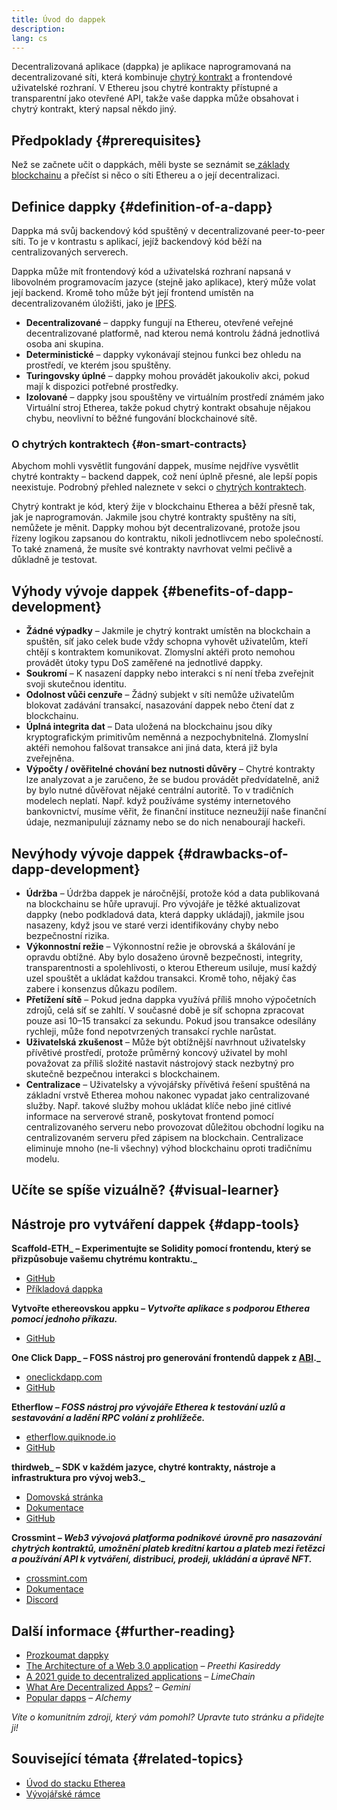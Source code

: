 ```yaml
---
title: Úvod do dappek
description:
lang: cs
---
```


Decentralizovaná aplikace (dappka) je aplikace naprogramovaná na decentralizované síti, která kombinuje [chytrý kontrakt](/developers/docs/smart-contracts/) a frontendové uživatelské rozhraní. V Ethereu jsou chytré kontrakty přístupné a transparentní jako otevřené API, takže vaše dappka může obsahovat i chytrý kontrakt, který napsal někdo jiný.

## Předpoklady {#prerequisites}

Než se začnete učit o dappkách, měli byste se seznámit se[ základy blockchainu](/developers/docs/intro-to-ethereum/) a přečíst si něco o síti Ethereu a o její decentralizaci.

## Definice dappky {#definition-of-a-dapp}

Dappka má svůj backendový kód spuštěný v decentralizované peer-to-peer síti. To je v kontrastu s aplikací, jejíž backendový kód běží na centralizovaných serverech.

Dappka může mít frontendový kód a uživatelská rozhraní napsaná v libovolném programovacím jazyce (stejně jako aplikace), který může volat její backend. Kromě toho může být její frontend umístěn na decentralizovaném úložišti, jako je [IPFS](https://ipfs.io/).

- **Decentralizované** – dappky fungují na Ethereu, otevřené veřejné decentralizované platformě, nad kterou nemá kontrolu žádná jednotlivá osoba ani skupina.
- **Deterministické** – dappky vykonávají stejnou funkci bez ohledu na prostředí, ve kterém jsou spuštěny.
- **Turingovsky úplné** – dappky mohou provádět jakoukoliv akci, pokud mají k dispozici potřebné prostředky.
- **Izolované** – dappky jsou spouštěny ve virtuálním prostředí známém jako Virtuální stroj Etherea, takže pokud chytrý kontrakt obsahuje nějakou chybu, neovlivní to běžné fungování blockchainové sítě.

### O chytrých kontraktech {#on-smart-contracts}

Abychom mohli vysvětlit fungování dappek, musíme nejdříve vysvětlit chytré kontrakty – backend dappek, což není úplně přesné, ale lepší popis neexistuje. Podrobný přehled naleznete v sekci o [chytrých kontraktech](/developers/docs/smart-contracts/).

Chytrý kontrakt je kód, který žije v blockchainu Etherea a běží přesně tak, jak je naprogramován. Jakmile jsou chytré kontrakty spuštěny na síti, nemůžete je měnit. Dappky mohou být decentralizované, protože jsou řízeny logikou zapsanou do kontraktu, nikoli jednotlivcem nebo společností. To také znamená, že musíte své kontrakty navrhovat velmi pečlivě a důkladně je testovat.

## Výhody vývoje dappek {#benefits-of-dapp-development}

- **Žádné výpadky** – Jakmile je chytrý kontrakt umístěn na blockchain a spuštěn, síť jako celek bude vždy schopna vyhovět uživatelům, kteří chtějí s kontraktem komunikovat. Zlomyslní aktéři proto nemohou provádět útoky typu DoS zaměřené na jednotlivé dappky.
- **Soukromí** – K nasazení dappky nebo interakci s ní není třeba zveřejnit svoji skutečnou identitu.
- **Odolnost vůči cenzuře** – Žádný subjekt v síti nemůže uživatelům blokovat zadávání transakcí, nasazování dappek nebo čtení dat z blockchainu.
- **Úplná integrita dat** – Data uložená na blockchainu jsou díky kryptografickým primitivům neměnná a nezpochybnitelná. Zlomyslní aktéři nemohou falšovat transakce ani jiná data, která již byla zveřejněna.
- **Výpočty / ověřitelné chování bez nutnosti důvěry** – Chytré kontrakty lze analyzovat a je zaručeno, že se budou provádět předvídatelně, aniž by bylo nutné důvěřovat nějaké centrální autoritě. To v tradičních modelech neplatí. Např. když používáme systémy internetového bankovnictví, musíme věřit, že finanční instituce nezneužijí naše finanční údaje, nezmanipulují záznamy nebo se do nich nenabourají hackeři.

## Nevýhody vývoje dappek {#drawbacks-of-dapp-development}

- **Údržba** – Údržba dappek je náročnější, protože kód a data publikovaná na blockchainu se hůře upravují. Pro vývojáře je těžké aktualizovat dappky (nebo podkladová data, která dappky ukládají), jakmile jsou nasazeny, když jsou ve staré verzi identifikovány chyby nebo bezpečnostní rizika.
- **Výkonnostní režie** – Výkonnostní režie je obrovská a škálování je opravdu obtížné. Aby bylo dosaženo úrovně bezpečnosti, integrity, transparentnosti a spolehlivosti, o kterou Ethereum usiluje, musí každý uzel spouštět a ukládat každou transakci. Kromě toho, nějaký čas zabere i konsenzus důkazu podílem.
- **Přetížení sítě** – Pokud jedna dappka využívá příliš mnoho výpočetních zdrojů, celá síť se zahltí. V současné době je síť schopna zpracovat pouze asi 10–15 transakcí za sekundu. Pokud jsou transakce odesílány rychleji, může fond nepotvrzených transakcí rychle narůstat.
- **Uživatelská zkušenost** – Může být obtížnější navrhnout uživatelsky přívětivé prostředí, protože průměrný koncový uživatel by mohl považovat za příliš složité nastavit nástrojový stack nezbytný pro skutečně bezpečnou interakci s blockchainem.
- **Centralizace** – Uživatelsky a vývojářsky přívětivá řešení spuštěná na základní vrstvě Etherea mohou nakonec vypadat jako centralizované služby. Např. takové služby mohou ukládat klíče nebo jiné citlivé informace na serverové straně, poskytovat frontend pomocí centralizovaného serveru nebo provozovat důležitou obchodní logiku na centralizovaném serveru před zápisem na blockchain. Centralizace eliminuje mnoho (ne-li všechny) výhod blockchainu oproti tradičnímu modelu.

## Učíte se spíše vizuálně? {#visual-learner}

<YouTube id="F50OrwV6Uk8" />

## Nástroje pro vytváření dappek {#dapp-tools}

**Scaffold-ETH_ – Experimentujte se Solidity pomocí frontendu, který se přizpůsobuje vašemu chytrému kontraktu._**

- [GitHub](https://github.com/scaffold-eth/scaffold-eth-2)
- [Příkladová dappka](https://punkwallet.io/)

**Vytvořte ethereovskou appku _– Vytvořte aplikace s podporou Etherea pomocí jednoho příkazu._**

- [GitHub](https://github.com/paulrberg/create-eth-app)

**One Click Dapp_ – FOSS nástroj pro generování frontendů dappek z [ABI](/glossary/#abi)._**

- [oneclickdapp.com](https://oneclickdapp.com)
- [GitHub](https://github.com/oneclickdapp/oneclickdapp-v1)

**Etherflow _– FOSS nástroj pro vývojáře Etherea k testování uzlů a sestavování a ladění RPC volání z prohlížeče._**

- [etherflow.quiknode.io](https://etherflow.quiknode.io/)
- [GitHub](https://github.com/abunsen/etherflow)

**thirdweb_ – SDK v každém jazyce, chytré kontrakty, nástroje a infrastruktura pro vývoj web3._**

- [Domovská stránka](https://thirdweb.com/)
- [Dokumentace](https://portal.thirdweb.com/)
- [GitHub](https://github.com/thirdweb-dev/)

**Crossmint _– Web3 vývojová platforma podnikové úrovně pro nasazování chytrých kontraktů, umožnění plateb kreditní kartou a plateb mezi řetězci a používání API k vytváření, distribuci, prodeji, ukládání a úpravě NFT._**

- [crossmint.com](https://www.crossmint.com)
- [Dokumentace](https://docs.crossmint.com)
- [Discord](https://discord.com/invite/crossmint)

## Další informace {#further-reading}

- [Prozkoumat dappky](/apps)
- [The Architecture of a Web 3.0 application](https://www.preethikasireddy.com/post/the-architecture-of-a-web-3-0-application) – _Preethi Kasireddy_
- [A 2021 guide to decentralized applications](https://limechain.tech/blog/what-are-dapps-the-2021-guide/) – _LimeChain_
- [What Are Decentralized Apps?](https://www.gemini.com/cryptopedia/decentralized-applications-defi-dapps) – _Gemini_
- [Popular dapps](https://www.alchemy.com/dapps) – _Alchemy_

_Víte o komunitním zdroji, který vám pomohl? Upravte tuto stránku a přidejte ji!_

## Související témata {#related-topics}

- [Úvod do stacku Etherea](/developers/docs/ethereum-stack/)
- [Vývojářské rámce](/developers/docs/frameworks/)
